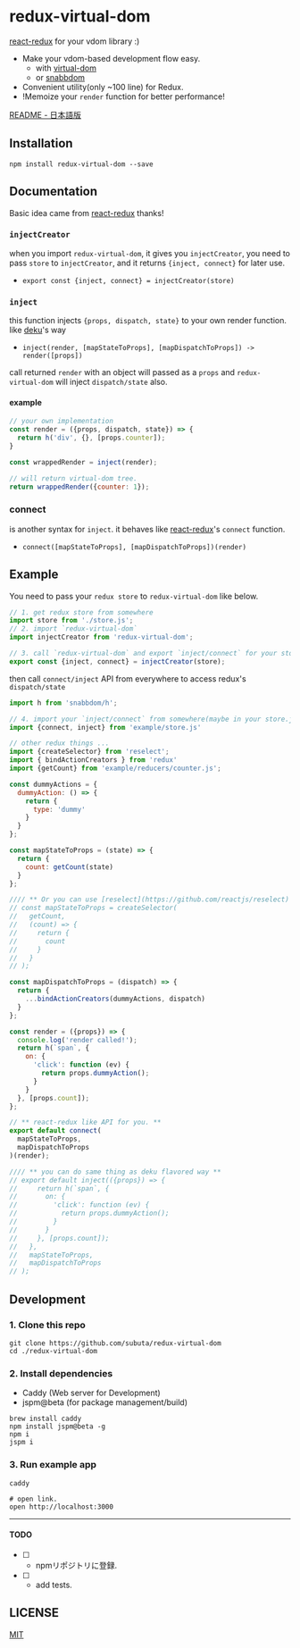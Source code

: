 # redux-virtual-dom
[react-redux](https://github.com/reactjs/react-redux) for your vdom library :)

- Make your vdom-based development flow easy.
  - with [virtual-dom](https://github.com/Matt-Esch/virtual-dom)
  - or [snabbdom](https://github.com/paldepind/snabbdom)
- Convenient utility(only ~100 line) for Redux. 
- !Memoize your `render` function for better performance!

[README - 日本語版](README-ja.md)

## Installation
```
npm install redux-virtual-dom --save
```

## Documentation

Basic idea came from [react-redux](https://github.com/reactjs/react-redux/blob/master/README.md) thanks!

### `injectCreator`
when you import `redux-virtual-dom`, it gives you `injectCreator`,
you need to pass `store` to `injectCreator`, and it returns `{inject, connect}` for later use. 

- `export const {inject, connect} = injectCreator(store)`

### `inject`
this function injects `{props, dispatch, state}` to your own render function.
like [deku](https://github.com/anthonyshort/deku)'s way

- `inject(render, [mapStateToProps], [mapDispatchToProps]) -> render([props])`

call returned `render` with an object will passed as a `props` and
`redux-virtual-dom` will inject `dispatch/state` also.

#### example
```javascript
// your own implementation
const render = ({props, dispatch, state}) => {
  return h('div', {}, [props.counter]);
}

const wrappedRender = inject(render);

// will return virtual-dom tree.
return wrappedRender({counter: 1});
```

### connect
is another syntax for `inject`. it behaves like [react-redux](https://github.com/reactjs/react-redux/blob/master/README.md)'s `connect` function.

- `connect([mapStateToProps], [mapDispatchToProps])(render)`

## Example
You need to pass your `redux store` to `redux-virtual-dom` like below.

```javascript
// 1. get redux store from somewhere
import store from './store.js';
// 2. import `redux-virtual-dom`
import injectCreator from 'redux-virtual-dom';

// 3. call `redux-virtual-dom` and export `inject/connect` for your store.
export const {inject, connect} = injectCreator(store);
```

then call `connect/inject` API from everywhere to access redux's `dispatch/state`

```javascript
import h from 'snabbdom/h';

// 4. import your `inject/connect` from somewhere(maybe in your store.js)
import {connect, inject} from 'example/store.js'

// other redux things ...
import {createSelector} from 'reselect';
import { bindActionCreators } from 'redux'
import {getCount} from 'example/reducers/counter.js';

const dummyActions = {
  dummyAction: () => {
    return {
      type: 'dummy'
    }
  }
};

const mapStateToProps = (state) => {
  return {
    count: getCount(state)
  }
};

//// ** Or you can use [reselect](https://github.com/reactjs/reselect) if you want **
// const mapStateToProps = createSelector(
//   getCount,
//   (count) => {
//     return {
//       count
//     }
//   }
// );

const mapDispatchToProps = (dispatch) => {
  return {
    ...bindActionCreators(dummyActions, dispatch)
  }
};

const render = ({props}) => {
  console.log('render called!');
  return h(`span`, {
    on: {
      'click': function (ev) {
        return props.dummyAction();
      }
    }
  }, [props.count]);
};

// ** react-redux like API for you. **
export default connect(
  mapStateToProps,
  mapDispatchToProps
)(render);

//// ** you can do same thing as deku flavored way **
// export default inject(({props}) => {
//     return h(`span`, {
//       on: {
//         'click': function (ev) {
//           return props.dummyAction();
//         }
//       }
//     }, [props.count]);
//   },
//   mapStateToProps,
//   mapDispatchToProps
// );
```

## Development
### 1. Clone this repo

```
git clone https://github.com/subuta/redux-virtual-dom
cd ./redux-virtual-dom
```

### 2. Install dependencies

- Caddy (Web server for Development)
- jspm@beta (for package management/build)

```
brew install caddy
npm install jspm@beta -g
npm i
jspm i
```

### 3. Run example app

```
caddy

# open link.
open http://localhost:3000
```

---

#### TODO
- [ ] - npmリポジトリに登録.
- [ ] - add tests.

## LICENSE
[MIT](https://opensource.org/licenses/MIT)
